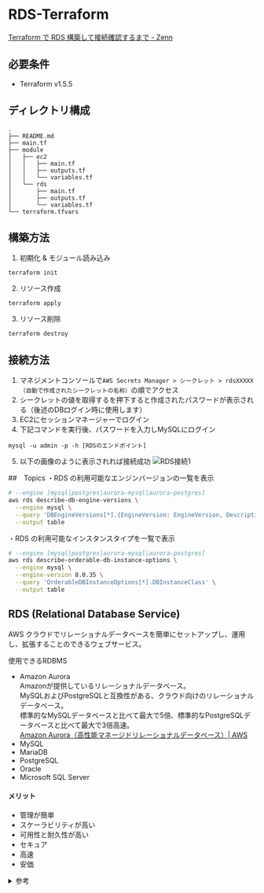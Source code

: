 # RDS-Terraform
[Terraform で RDS 構築して接続確認するまで - Zenn](https://zenn.dev/suganuma/articles/fe14451aeda28f)

## 必要条件
- Terraform v1.5.5

## ディレクトリ構成
```
.
├── README.md
├── main.tf
├── module
│   ├── ec2
│   │   ├── main.tf
│   │   ├── outputs.tf
│   │   └── variables.tf
│   └── rds
│       ├── main.tf
│       ├── outputs.tf
│       └── variables.tf
└── terraform.tfvars
```

## 構築方法
1. 初期化 & モジュール読み込み
```
terraform init
```

2. リソース作成
```
terraform apply
```

3. リソース削除
```
terraform destroy
```

## 接続方法
1. マネジメントコンソールで`AWS Secrets Manager > シークレット > rdsXXXXX（自動で作成されたシークレットの名称）`の順でアクセス
2. シークレットの値を取得するを押下すると作成されたパスワードが表示される（後述のDBログイン時に使用します）
3. EC2にセッションマネージャーでログイン
4. 下記コマンドを実行後、パスワードを入力しMySQLにログイン
```
mysql -u admin -p -h [RDSのエンドポイント]
```
5. 以下の画像のように表示されれば接続成功
![RDS接続1](https://user-images.githubusercontent.com/57606507/142875634-7ddb9f1d-a3e1-46e2-b707-47fc94af85e2.png)

##　Topics
・RDS の利用可能なエンジンバージョンの一覧を表示
```sh
# --engine [mysql|postgres|aurora-mysql|aurora-postgres]
aws rds describe-db-engine-versions \
  --engine mysql \
  --query 'DBEngineVersions[*].{EngineVersion: EngineVersion, Description: DBEngineVersionDescription}' \
  --output table
```

・RDS の利用可能なインスタンスタイプを一覧で表示
```sh
# --engine [mysql|postgres|aurora-mysql|aurora-postgres]
aws rds describe-orderable-db-instance-options \
  --engine mysql \
  --engine-version 8.0.35 \
  --query 'OrderableDBInstanceOptions[*].DBInstanceClass' \
  --output table
```

## RDS (Relational Database Service)
AWS クラウドでリレーショナルデータベースを簡単にセットアップし、運用し、拡張することのできるウェブサービス。

使用できるRDBMS
- Amazon Aurora  
Amazonが提供しているリレーショナルデータベース。  
MySQLおよびPostgreSQLと互換性がある、クラウド向けのリレーショナルデータベース。  
標準的なMySQLデータベースと比べて最大で5倍、標準的なPostgreSQLデータベースと比べて最大で3倍高速。  
[Amazon Aurora（高性能マネージドリレーショナルデータベース）\| AWS](https://aws.amazon.com/jp/rds/aurora/?aurora-whats-new.sort-by=item.additionalFields.postDateTime&aurora-whats-new.sort-order=desc)
- MySQL
- MariaDB
- PostgreSQL
- Oracle
- Microsoft SQL Server

#### メリット
- 管理が簡単
- スケーラビリティが高い
- 可用性と耐久性が高い
- セキュア
- 高速
- 安価

<details><summary>参考</summary>

- [Amazon RDS（マネージドリレーショナルデータベース）\| AWS](https://aws.amazon.com/jp/rds/)
- [Amazon RDSってなに？ – Amazon Web Service\(AWS\)導入開発支援](https://www.acrovision.jp/service/aws/?p=316)
- [aws\_db\_instance \| Resources \| hashicorp/aws \| Terraform Registry](https://registry.terraform.io/providers/hashicorp/aws/latest/docs/resources/db_instance)
- [【RDS構築】terraform AWS環境構築 第5回 \- たけログ](https://takelg.com/terraform-aws-rds/)
- [Terraform Aurora MySQL 編 \| 30歳未経験からのITエンジニア](https://www.se-from30.com/aws/terraform-aurora-mesql/)
- [AWSのEC2とRDSをTerraformで構築する　Terraform３分クッキング \- Qiita](https://qiita.com/Brutus/items/cd5aab062ea6cebe436c)
- [Terraformを使用してEC2とRDSで基本的なVPCをセットアップする方法\-DEVコミュニティ](https://dev.to/rolfstreefkerk/how-to-setup-a-basic-vpc-with-ec2-and-rds-using-terraform-3jij)
- [完全初心者向けTerraform入門（AWS）](https://blog.dcs.co.jp/aws/20210401-terraformaws.html)
- [TerraformでAuroraを作成する際にセキュアにパスワードを設定したい](https://zenn.dev/bun913/scraps/8fbc0534fd1a79)
- [amazon web services \- Terraform RDS database credentials \- Stack Overflow](https://stackoverflow.com/questions/65603923/terraform-rds-database-credentials)
- [Terraform で AWS に DB を構築するとき manage\_master\_user\_password を使っていますか？ \- ISID テックブログ](https://tech.isid.co.jp/entry/terraform_manage_master_user_password)

</details>
